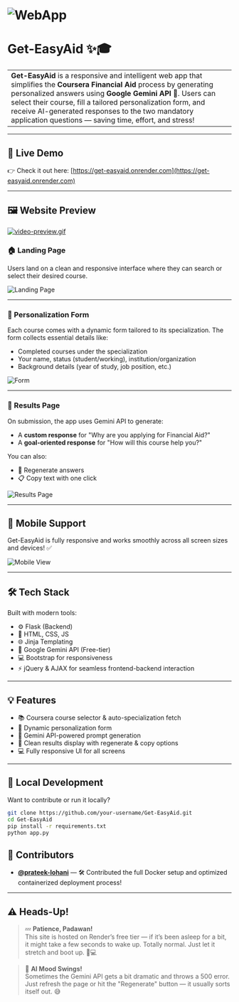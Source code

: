 # ![WebApp](https://get-easyaid.onrender.com/static/images-preview/Results.png)
# Get-EasyAid ✨🎓
<table>
<tr>
<td>
  <b>Get-EasyAid</b> is a responsive and intelligent web app that simplifies the <b>Coursera Financial Aid</b> process by generating personalized answers using <b>Google Gemini API</b> 🤖. Users can select their course, fill a tailored personalization form, and receive AI-generated responses to the two mandatory application questions — saving time, effort, and stress!
</td>
</tr>
</table>

---

## 🚀 Live Demo
👉 Check it out here: [https://get-easyaid.onrender.com](https://get-easyaid.onrender.com)

---

## 🖼️ Website Preview
[![video-preview.gif](https://i.postimg.cc/44v1tF5W/video-preview.gif)](https://postimg.cc/7b67r9jz)

### 🏠 Landing Page
Users land on a clean and responsive interface where they can search or select their desired course.

![Landing Page](https://get-easyaid.onrender.com/static/images-preview/Home.png)

---

### 📝 Personalization Form
Each course comes with a dynamic form tailored to its specialization. The form collects essential details like:
- Completed courses under the specialization
- Your name, status (student/working), institution/organization
- Background details (year of study, job position, etc.)

![Form](https://get-easyaid.onrender.com/static/images-preview/Personalization.png)

---

### 📄 Results Page
On submission, the app uses Gemini API to generate:
- A **custom response** for "Why are you applying for Financial Aid?"
- A **goal-oriented response** for "How will this course help you?"

You can also:
- 🔁 Regenerate answers
- 📋 Copy text with one click

![Results Page](https://get-easyaid.onrender.com/static/images-preview/Results.png)

---

## 📱 Mobile Support

Get-EasyAid is fully responsive and works smoothly across all screen sizes and devices! ✅

![Mobile View](https://get-easyaid.onrender.com/static/images-preview/mobile.png)

---

## 🛠️ Tech Stack

Built with modern tools:

- ⚙️ Flask (Backend)
- 🎨 HTML, CSS, JS
- 🌐 Jinja Templating
- 📡 Google Gemini API (Free-tier)
- 💻 Bootstrap for responsiveness
- ⚡ jQuery & AJAX for seamless frontend-backend interaction

---

## 💡 Features

- 📚 Coursera course selector & auto-specialization fetch
- 📝 Dynamic personalization form
- 🤖 Gemini API-powered prompt generation
- 📄 Clean results display with regenerate & copy options
- 💻 Fully responsive UI for all screens

---

## 🧪 Local Development

Want to contribute or run it locally?

```bash
git clone https://github.com/your-username/Get-EasyAid.git
cd Get-EasyAid
pip install -r requirements.txt
python app.py
```

## 🤝 Contributors

- **[@prateek-lohani](https://github.com/lohaniprateekhttps://github.com/lohaniprateek)** — 🛠️ Contributed the full Docker setup and optimized containerized deployment process!

---

## ⚠️ Heads-Up!

> 💤 **Patience, Padawan!**  
> This site is hosted on Render’s free tier — if it’s been asleep for a bit, it might take a few seconds to wake up. Totally normal. Just let it stretch and boot up. 🐢💻

> 🤖 **AI Mood Swings!**  
> Sometimes the Gemini API gets a bit dramatic and throws a 500 error. Just refresh the page or hit the "Regenerate" button — it usually sorts itself out. 😅
